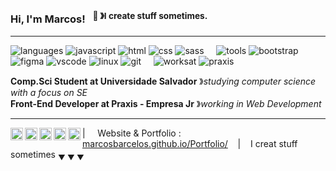 ### Hi, I'm Marcos! &nbsp;&nbsp;<sup>👾 &#12299;I create stuff sometimes.</sup>

----

![languages](https://img.shields.io/static/v1?label=&message=languages:&color=555&style=flat-square)
![javascript](https://img.shields.io/static/v1?logo=javascript&label=&message=javascript&color=111&logoColor=AAA&style=flat-square&link=)
![html](https://img.shields.io/static/v1?logo=html5&label=&message=html&color=111&logoColor=AAA&style=flat-square)
![css](https://img.shields.io/static/v1?logo=css3&label=&message=css&color=111&logoColor=AAA&style=flat-square)
![sass](https://img.shields.io/static/v1?logo=sass&label=&message=sass&color=111&logoColor=AAA&style=flat-square)
&nbsp;&nbsp;&nbsp;
![tools](https://img.shields.io/static/v1?label=&message=tools:&color=555&style=flat-square)
![bootstrap](https://img.shields.io/static/v1?logo=bootstrap&label=&message=bootstrap&color=111&logoColor=AAA&style=flat-square)
![figma](https://img.shields.io/static/v1?logo=figma&label=&message=figma&color=111&logoColor=AAA&style=flat-square)
![vscode](https://img.shields.io/static/v1?logo=visualstudio&label=&message=vscode&color=111&logoColor=AAA&style=flat-square)
![linux](https://img.shields.io/static/v1?logo=linux&label=&message=linux&color=111&logoColor=AAA&style=flat-square)
![git](https://img.shields.io/static/v1?logo=git&label=&message=git&color=111&logoColor=AAA&style=flat-square)
&nbsp;&nbsp;&nbsp;
![worksat](https://img.shields.io/static/v1?label=&message=@:&color=555&style=flat-square)
![praxis](https://img.shields.io/static/v1?logo=square&label=&message=praxis&color=111&logoColor=yellow&style=flat-square)


**Comp.Sci Student at Universidade Salvador** &#12299;_studying computer science with a focus on SE_
<br/>
**Front-End Developer at Praxis - Empresa Jr** &#12299;_working in Web Development_

----

<a href="https://linkedin.com/in/marcosbarcelos">
  <img align="left" alt="Marcos's LinkedIn" width="20px" src="https://cdn.jsdelivr.net/npm/simple-icons@v3/icons/linkedin.svg" />
</a>
<a href="https://www.instagram.com/bymarcosb/">
  <img align="left" alt="Marcos's Instagram" width="20px" src="https://cdn.jsdelivr.net/npm/simple-icons@v3/icons/instagram.svg" />
</a>
<a href="https://twitter.com/bymarcosb">
  <img align="left" alt="Marcos's Twitter" width="20px" src="https://cdn.jsdelivr.net/npm/simple-icons@v3/icons/twitter.svg" />
</a>

<a href="mailto:marcosbarcelosdev@gmail.com">
  <img align="left" alt="Marcos's Email" width="20px" src="https://cdn.jsdelivr.net/npm/simple-icons@v3/icons/gmail.svg" />
</a>
<a href="https://bymarcosb.medium.com/">
  <img align="left" alt="Marcos's Medium" width="20px" src="https://cdn.jsdelivr.net/npm/simple-icons@v3/icons/medium.svg" />
</a>

| &nbsp;&nbsp;&nbsp; Website & Portfolio : [marcosbarcelos.github.io/Portfolio/](https://marcosbarcelos.github.io/Portfolio/) &nbsp;&nbsp;&nbsp;|&nbsp;&nbsp;&nbsp; I creat stuff sometimes  <sub>&#9660; &#9660; &#9660;</sub>
